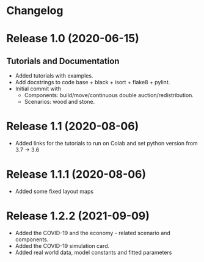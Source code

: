 # Changelog

# Release 1.0 (2020-06-15)

## Tutorials and Documentation

- Added tutorials with examples.
- Add docstrings to code base + black + isort + flake8 + pylint.
- Initial commit with
  - Components: build/move/continuous double auction/redistribution.
  - Scenarios: wood and stone.
  
# Release 1.1 (2020-08-06)

- Added links for the tutorials to run on Colab and set python version from 3.7 -> 3.6

# Release 1.1.1 (2020-08-06)

- Added some fixed layout maps

# Release 1.2.2 (2021-09-09)

- Added the COVID-19 and the economy - related scenario and components.
- Added the COVID-19 simulation card.
- Added real world data, model constants and fitted parameters

